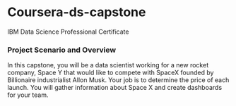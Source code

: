# Coursera-ds-capstone
IBM Data Science Professional Certificate

### Project Scenario and Overview
In this capstone, you will be a data scientist working for a new rocket company, Space Y that would like to compete with SpaceX founded by Billionaire industrialist Allon Musk. Your job is to determine the price of each launch. You will gather information about Space X and create dashboards for your team.
